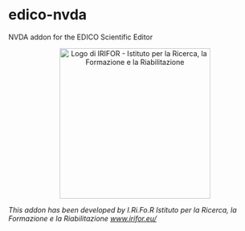 # edico-nvda
NVDA addon for the EDICO Scientific Editor
<p align="center">
  <img height="300" src="https://www.irifor.eu/wp-content/uploads/2017/06/cropped-logo_irifor-2.png" alt="Logo di IRIFOR - Istituto per la Ricerca, la Formazione e la Riabilitazione">
</p>

*This addon has been developed by I.Ri.Fo.R Istituto per la Ricerca, la Formazione e la Riabilitazione www.irifor.eu/*
